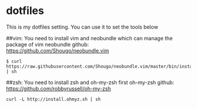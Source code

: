 dotfiles
========
This is my dotfiles setting.
You can use it to set the tools below

##vim:
You need to install vim and neobundle which can manage the package of vim
neobundle github: https://github.com/Shougo/neobundle.vim
```
$ curl https://raw.githubusercontent.com/Shougo/neobundle.vim/master/bin/install.sh | sh
```

##zsh:
You need to install zsh and oh-my-zsh first
oh-my-zsh github: https://github.com/robbyrussell/oh-my-zsh
```
curl -L http://install.ohmyz.sh | sh
```
